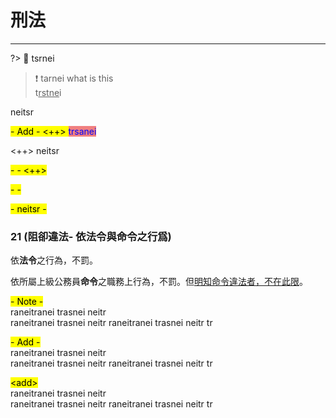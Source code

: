 # 刑法

---

?> :100: tsrnei

> :exclamation: tarnei
> what is this  
> t<u>rstne</u>i

neitsr

<mark>- Add -<mark>
<++> 
<font style="background: lightCoral" color=Blue> trsanei </font>

<++> neitsr

<mark>-  -<mark> <++>

<mark>-  -<mark>

<mark>- neitsr -<mark>

<!-- tartnei -->

### 21 (阻卻違法- 依法令與命令之行爲)

依**法令**之行為，不罰。

依所屬上級公務員**命令**之職務上行為，不罰。但<u>明知命令違法者，不在此限</u>。



<mark>- Note -</mark>  
raneitranei trasnei neitr  
raneitranei trasnei neitr
raneitranei trasnei neitr
tr


<mark>- Add -</mark>  
raneitranei trasnei neitr  
raneitranei trasnei neitr
raneitranei trasnei neitr
tr


<mark>\<add\></mark>  
raneitranei trasnei neitr  
raneitranei trasnei neitr
raneitranei trasnei neitr
tr
